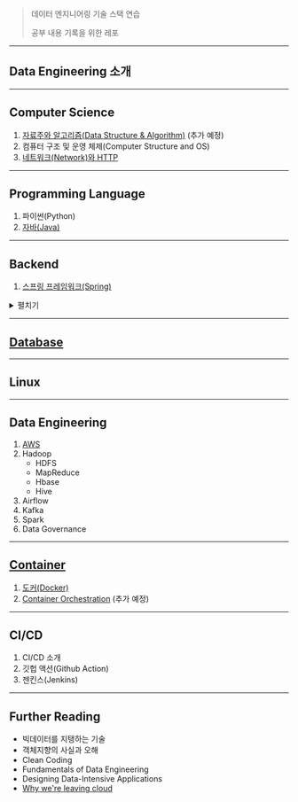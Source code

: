 > 데이터 엔지니어링 기술 스택 연습
>
> 공부 내용 기록을 위한 레포

---

## Data Engineering 소개







---

## Computer Science

1. [자료주와 알고리즘(Data Structure & Algorithm)]() (추가 예정)
2. 컴퓨터 구조 및 운영 체제(Computer Structure and OS)
3. [네트워크(Network)와 HTTP](network%20and%20http/README.md)

---

## Programming Language

1. 파이썬(Python)
2. [자바(Java)](java/README.md)

---

## Backend

1. [스프링 프레임워크(Spring)](spring/README.md)

<details>
  <summary>펼치기</summary>

  * [스프링 소개](spring/(001)Spring%20Introduction/README.md)
  * [스프링 동작 원리](spring/(002)Spring%20Core%20-%201/README.md)
  * [Spring MVC](spring/(003)Spring%20MVC%20-%201/README.md)
  * [Thymeleaf](spring/(004)Thymeleaf/README.md)

</details>

---

## [Database](database/README.md)





---

## Linux





---

## Data Engineering

1. [AWS](aws/README.md)
2. Hadoop
   * HDFS
   * MapReduce
   * Hbase
   * Hive
3. Airflow
4. Kafka
5. Spark
6. Data Governance

---

## [Container](container/README.md)

1. [도커(Docker)](container/(001)Docker/README.md)
2. [Container Orchestration](container/(002)Container_Orchestration/README.md) (추가 예정)

---

## CI/CD

1. CI/CD 소개
2. 깃헙 액션(Github Action)
3. 젠킨스(Jenkins)

---

## Further Reading

* 빅데이터를 지탱하는 기술
* 객체지향의 사실과 오해
* Clean Coding
* Fundamentals of Data Engineering
* Designing Data-Intensive Applications
* [Why we're leaving cloud](https://world.hey.com/dhh/why-we-re-leaving-the-cloud-654b47e0)

